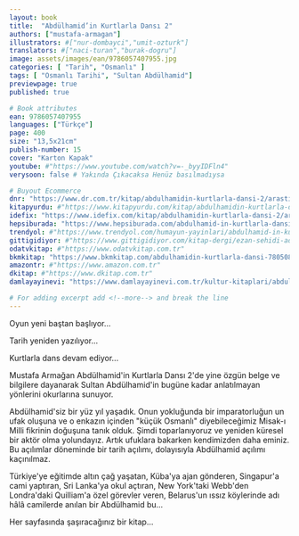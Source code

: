 ```yaml
---
layout: book
title:  "Abdülhamid’in Kurtlarla Dansı 2"
authors: ["mustafa-armagan"]
illustrators: #["nur-dombayci","umit-ozturk"]
translators: #["naci-turan","burak-dogru"]
image: assets/images/ean/9786057407955.jpg
categories: [ "Tarih", "Osmanlı" ]
tags: [ "Osmanlı Tarihi", "Sultan Abdülhamid"]
previewpage: true
published: true

# Book attributes
ean: 9786057407955
languages: ["Türkçe"]
page: 400
size: "13,5x21cm"
publish-number: 15
cover: "Karton Kapak"
youtube: #"https://www.youtube.com/watch?v=-_byyIDFln4"
verysoon: false # Yakında Çıkacaksa Henüz basılmadıysa

# Buyout Ecommerce
dnr: "https://www.dr.com.tr/kitap/abdulhamidin-kurtlarla-dansi-2/arastirma-tarih/tarih/osmanli-tarihi/urunno=0002010272001"
kitapyurdu: #"https://www.kitapyurdu.com/kitap/abdulhamidin-kurtlarla-dansi-1/599382.html"
idefix: "https://www.idefix.com/kitap/abdulhamidin-kurtlarla-dansi-2/arastirma-tarih/tarih/osmanli-tarihi/urunno=0002010272001"
hepsiburada: "https://www.hepsiburada.com/abdulhamid-in-kurtlarla-dansi-2-p-HBCV000037ZI4Q"
trendyol: #"https://www.trendyol.com/humayun-yayinlari/abdulhamid-in-kurtlarla-dansi-1-p-156300963"
gittigidiyor: #"https://www.gittigidiyor.com/kitap-dergi/ezan-sehidi-adnan-menderes_pdp_732728793"
odatvkitap: #"https://www.odatvkitap.com.tr"
bkmkitap: "https://www.bkmkitap.com/abdulhamidin-kurtlarla-dansi-780508?waw_keyword=Abd%C3%BClhamid%E2%80%99in%20Kurtlarla%20Dans%C4%B1%202"
amazontr: #"https://www.amazon.com.tr"
dkitap: #"https://www.dkitap.com.tr"
damlayayinevi: "https://www.damlayayinevi.com.tr/kultur-kitaplari/abdulhamid-in-kurtlarla-dansi-3"

# For adding excerpt add <!--more--> and break the line
---
```

Oyun yeni baştan başlıyor...

Tarih yeniden yazılıyor...

Kurtlarla dans devam ediyor...

Mustafa Armağan Abdülhamid'in Kurtlarla Dansı 2'de yine özgün belge ve bilgilere dayanarak Sultan Abdülhamid'in bugüne kadar anlatılmayan yönlerini okurlarına sunuyor.
<!--more-->

Abdülhamid'siz bir yüz yıl yaşadık.
Onun yokluğunda bir imparatorluğun un ufak oluşuna ve o enkazın içinden "küçük Osmanlı" diyebileceğimiz Misak-ı Milli fikrinin doğuşuna tanık olduk.
Şimdi toparlanıyoruz ve yeniden küresel bir aktör olma yolundayız.
Artık ufuklara bakarken kendimizden daha eminiz.
Bu açılımlar döneminde bir tarih açılımı, dolayısıyla Abdülhamid açılımı kaçınılmaz.

Türkiye'ye eğitimde altın çağ yaşatan, Küba'ya ajan gönderen, Singapur'a cami yaptıran, Sri Lanka'ya okul açtıran, New York'taki Webb'den Londra'daki Quilliam'a özel görevler veren, Belarus'un ıssız köylerinde adı hâlâ camilerde anılan bir Abdülhamid bu...

Her sayfasında şaşıracağınız bir kitap...